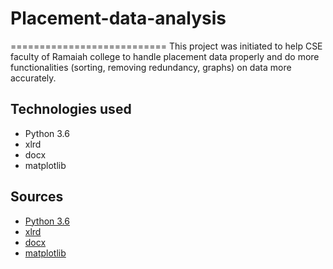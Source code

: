 # Placement-data-analysis

===========================
This project was initiated to help CSE faculty of Ramaiah college to handle placement data properly 
and do more functionalities (sorting, removing redundancy, graphs) on data more accurately.

## Technologies used ##

 - Python 3.6
 - xlrd
 - docx
 - matplotlib

## Sources ##

 - [Python 3.6][1]
 - [xlrd][2]
 - [docx][3]
 - [matplotlib][4]

[1]:https://www.python.org/downloads/release/python-360
[2]:https://pypi.org/project/xlrd/
[3]:https://python-docx.readthedocs.io/en/latest/
[4]:https://matplotlib.org/faq/installing_faq.html
